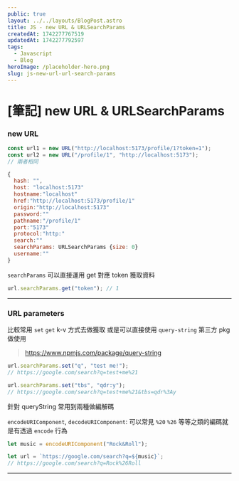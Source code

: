 ```yaml
---
public: true
layout: ../../layouts/BlogPost.astro
title: JS - new URL & URLSearchParams
createdAt: 1742277767519
updatedAt: 1742277792597
tags:
  - Javascript
  - Blog
heroImage: /placeholder-hero.png
slug: js-new-url-url-search-params
---
```


# [筆記] new URL & URLSearchParams

### new URL

```javascript
const url1 = new URL("http://localhost:5173/profile/1?token=1");
const url2 = new URL("/profile/1", "http://localhost:5173");
// 兩者相同
```

```javascript
{
  hash: "",
  host: "localhost:5173"
  hostname:"localhost"
  href:"http://localhost:5173/profile/1"
  origin:"http://localhost:5173"
  password:""
  pathname:"/profile/1"
  port:"5173"
  protocol:"http:"
  search:""
  searchParams: URLSearchParams {size: 0}
  username:""
}
```

`searchParams` 可以直接運用 get 對應 token 獲取資料

```javascript
url.searchParams.get("token"); // 1
```

---

### URL parameters

比較常用 `set` `get` k-v 方式去做獲取
或是可以直接使用 `query-string` 第三方 pkg 做使用

> https://www.npmjs.com/package/query-string

```javascript
url.searchParams.set("q", "test me!");
// https://google.com/search?q=test+me%21

url.searchParams.set("tbs", "qdr:y");
// https://google.com/search?q=test+me%21&tbs=qdr%3Ay
```

針對 queryString 常用到兩種做編解碼

`encodeURIComponent`, `decodeURIComponent`: 可以常見 `%20` `%26` 等等之類的編碼就是有透過 `encode` 行為

```javascript
let music = encodeURIComponent("Rock&Roll");

let url = `https://google.com/search?q=${music}`;
// https://google.com/search?q=Rock%26Roll
```

---